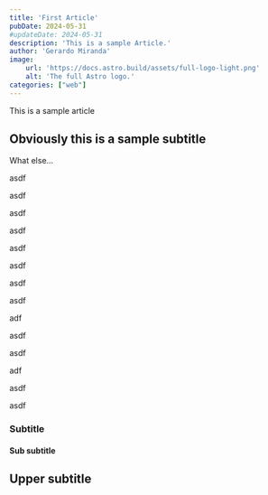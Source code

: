 ```yaml
---
title: 'First Article'
pubDate: 2024-05-31
#updateDate: 2024-05-31
description: 'This is a sample Article.'
author: 'Gerardo Miranda'
image:
    url: 'https://docs.astro.build/assets/full-logo-light.png'
    alt: 'The full Astro logo.'
categories: ["web"]
---
```


This is a sample article

## Obviously this is a sample subtitle

What else...

asdf

asdf

asdf

asdf

asdf

asdf

asdf

asdf

adf

asdf

asdf

adf

asdf

asdf

### Subtitle

#### Sub subtitle

## Upper subtitle